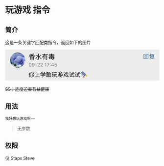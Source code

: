 # 玩游戏 指令

## 简介

这是一条关键字匹配类指令，返回如下的图片

![玩游戏](https://github.com/CraftKevin/Shouyin-Doc/raw/master/img/pg.jpg)

~~SS：适度迫害有益健康~~

## 用法

```QQ\_message
我好想玩游戏啊——
```

> 无参数

## 权限

仅 Stapx Steve
